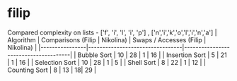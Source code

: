 # filip
Compared complexity on lists - ['f', 'i', 'l', 'i', 'p'] , ['n','i','k','o','l','i','n','a']
| Algorithm      | Comparisons (Filip \| Nikolina) | Swaps / Accesses (Filip \| Nikolina) |
|----------------|---------------------------------|--------------------------------------|
| Bubble Sort    | 10 \| 28                         |  1 \| 16                            |
| Insertion Sort | 5  \| 21                         |  1 \| 16                            |
| Selection Sort | 10 \| 28                         |  1 \| 5                             |
| Shell Sort     | 8   \| 22                        |  1 \| 12                            |
| Counting Sort  | 8  \| 13                         |  18\| 29                            |
